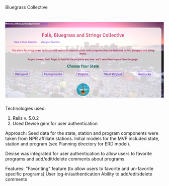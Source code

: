 Bluegrass Collective

# ![pageres](app/assets/images/snippet.png)

Technologies used:
1. Rails v. 5.0.2
2. Used Devise gem for user authentication

Approach:
  Seed data for the state, station and program components were taken from NPR affiliate stations. Initial models for the MVP included state, station and program (see Planning directory for ERD model).

  Devise was integrated for user authentication to allow users to favorite programs and add/edit/delete comments about programs.

Features:
  "Favoriting" feature (to allow users to favorite and un-favorite specific programs)
  User log-in/authentication
  Ability to add/edit/delete comments
